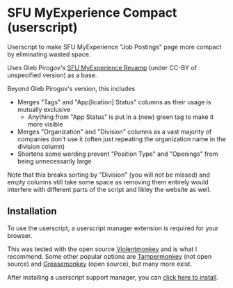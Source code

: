 # SFU MyExperience Compact (userscript)
Userscript to make SFU MyExperience "Job Postings" page more compact by eliminating wasted space.

Uses Gleb Pirogov's [SFU MyExperience Revamp](https://userstyles.org/styles/180535/sfu-myexperience-revamp) (under CC-BY of unspecified version) as a base.

Beyond Gleb Pirogov's version, this includes
- Merges "Tags" and "App[lication] Status" columns as their usage is mutually exclusive
  - Anything from "App Status" is put in a (new) green tag to make it more visible
- Merges "Organization" and "Division" columns as a vast majority of companies don't use it (often just repeating the organization name in the division column)
- Shortens some wording prevent "Position Type" and "Openings" from being unnecessarily large

Note that this breaks sorting by "Division" (you will not be missed) and empty columns still take some space as removing them entirely would interfere with different parts of the script and likley the website as well.

## Installation

To use the userscript, a userscript manager extension is required for your browser. 

This was tested with the open source [Violentmonkey](https://violentmonkey.github.io/) and is what I recommend.
Some other popular options are [Tampermonkey](https://www.tampermonkey.net/) (not open source) and [Greasemonkey](https://github.com/greasemonkey/greasemonkey) (open source), but many more exist.

After installing a userscript support manager, you can [click here to install](https://github.com/KaranveerB/SFU-MyExperience-Compact/raw/master/sfu-myexperience-compact.user.js).
